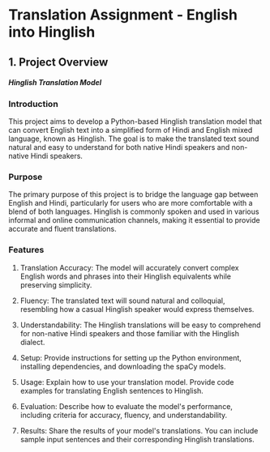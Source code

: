 # Translation Assignment - English into Hinglish

## 1. Project Overview
##### Hinglish Translation Model
### Introduction

  This project aims to develop a Python-based Hinglish translation model that can convert English text into a simplified form of Hindi and English mixed language, known as Hinglish. The goal is to make the translated text     sound natural and easy to understand for both native Hindi speakers and non-native Hindi speakers.

### Purpose

  The primary purpose of this project is to bridge the language gap between English and Hindi, particularly for users who are more comfortable with a blend of both languages. Hinglish is commonly spoken and used in various   informal and online communication channels, making it essential to provide accurate and fluent translations.

### Features
  1. Translation Accuracy: The model will accurately convert complex English words and phrases into their Hinglish equivalents while preserving simplicity.
  2. Fluency: The translated text will sound natural and colloquial, resembling how a casual Hinglish speaker would express themselves.
  3. Understandability: The Hinglish translations will be easy to comprehend for non-native Hindi speakers and those familiar with the Hinglish dialect.

2. Setup: Provide instructions for setting up the Python environment, installing dependencies, and downloading the spaCy models.

3. Usage: Explain how to use your translation model. Provide code examples for translating English sentences to Hinglish.

4. Evaluation: Describe how to evaluate the model's performance, including criteria for accuracy, fluency, and understandability.

5. Results: Share the results of your model's translations. You can include sample input sentences and their corresponding Hinglish translations.
